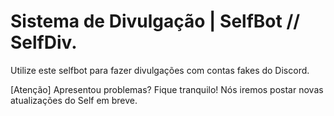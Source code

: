 # Sistema de Divulgação | SelfBot // SelfDiv.

Utilize este selfbot para fazer divulgações com contas fakes do Discord.

[Atenção] Apresentou problemas? Fique tranquilo! Nós iremos postar novas atualizações do Self em breve.
